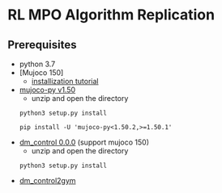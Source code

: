 # RL MPO Algorithm Replication
## Prerequisites
- python 3.7
- [Mujoco 150]
    - [installization tutorial](https://zhuanlan.zhihu.com/p/358447406?fbclid=IwAR2dQ_1x1uSlCdrK3_MJj10pvQL-1RW29_96V6ufoPrDfHKZJ7wKoE3m3zg)
- [mujoco-py v1.50](https://github.com/openai/mujoco-py/releases/tag/1.50.1.0)
    - unzip and open the directory
    ```
    python3 setup.py install
    ```
    ```
    pip install -U 'mujoco-py<1.50.2,>=1.50.1'
    ```
- [dm_control 0.0.0](https://github.com/deepmind/dm_control/releases/tag/mujoco1.50) (support mujoco 150)
    - unzip and open the directory
    ```
    python3 setup.py install
    ```
- [dm_control2gym](https://github.com/martinseilair/dm_control2gym)
